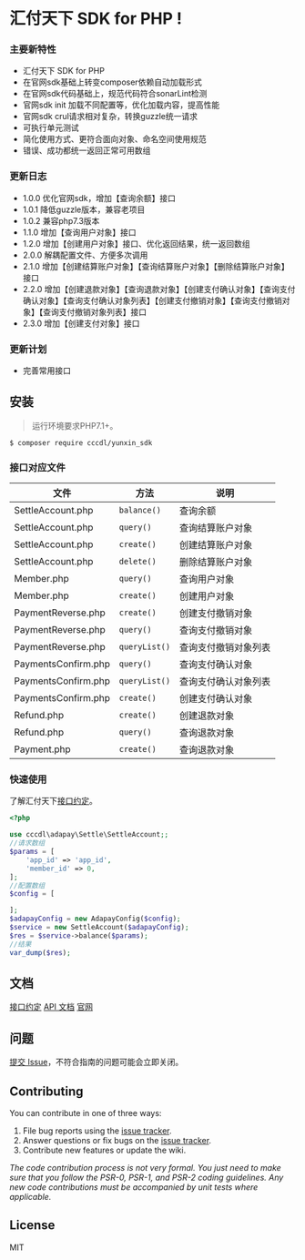 # 汇付天下 SDK for PHP  !

### 主要新特性

* 汇付天下 SDK for PHP
* 在官网sdk基础上转变composer依赖自动加载形式
* 在官网sdk代码基础上，规范代码符合sonarLint检测
* 官网sdk init 加载不同配置等，优化加载内容，提高性能
* 官网sdk crul请求相对复杂，转换guzzle统一请求
* 可执行单元测试
* 简化使用方式、更符合面向对象、命名空间使用规范
* 错误、成功都统一返回正常可用数组

### 更新日志

- 1.0.0 优化官网sdk，增加【查询余额】接口
- 1.0.1 降低guzzle版本，兼容老项目
- 1.0.2 兼容php7.3版本
- 1.1.0 增加【查询用户对象】接口
- 1.2.0 增加【创建用户对象】接口、优化返回结果，统一返回数组
- 2.0.0 解耦配置文件、方便多次调用
- 2.1.0 增加【创建结算账户对象】【查询结算账户对象】【删除结算账户对象】接口
- 2.2.0 增加【创建退款对象】【查询退款对象】【创建支付确认对象】【查询支付确认对象】【查询支付确认对象列表】【创建支付撤销对象】【查询支付撤销对象】【查询支付撤销对象列表】接口
- 2.3.0 增加【创建支付对象】接口

### 更新计划

- 完善常用接口

## 安装

> 运行环境要求PHP7.1+。

```shell
$ composer require cccdl/yunxin_sdk
```

### 接口对应文件

| 文件                  | 方法            | 说明         |
|---------------------|---------------|------------|
| SettleAccount.php   | `balance()`   | 查询余额       |
| SettleAccount.php   | `query()`     | 查询结算账户对象   |
| SettleAccount.php   | `create()`    | 创建结算账户对象   |
| SettleAccount.php   | `delete()`    | 删除结算账户对象   |
| Member.php          | `query()`     | 查询用户对象     |
| Member.php          | `create()`    | 创建用户对象     |
| PaymentReverse.php  | `create()`    | 创建支付撤销对象   |
| PaymentReverse.php  | `query()`     | 查询支付撤销对象   |
| PaymentReverse.php  | `queryList()` | 查询支付撤销对象列表 |
| PaymentsConfirm.php | `query()`     | 查询支付确认对象   |
| PaymentsConfirm.php | `queryList()` | 查询支付确认对象列表 |
| PaymentsConfirm.php | `create()`    | 创建支付确认对象   |
| Refund.php          | `create()`    | 创建退款对象     |
| Refund.php          | `query()`     | 查询退款对象     |
| Payment.php         | `create()`    | 查询退款对象     |

### 快速使用

了解汇付天下[接口约定](https://docs.adapay.tech/api/apipath.html#)。

```php
<?php

use cccdl\adapay\Settle\SettleAccount;;
//请求数组
$params = [
    'app_id' => 'app_id',
    'member_id' => 0,
];
//配置数组
$config = [

];
$adapayConfig = new AdapayConfig($config);
$service = new SettleAccount($adapayConfig);
$res = $service->balance($params);
//结果
var_dump($res);
```

## 文档

[接口约定](https://docs.adapay.tech/api/apipath.html#)
[API 文档](https://docs.adapay.tech/api/index.html)
[官网](https://www.adapay.tech/)

## 问题

[提交 Issue](https://github.com/cccdl/adapay_sdk/issues)，不符合指南的问题可能会立即关闭。

## Contributing

You can contribute in one of three ways:

1. File bug reports using the [issue tracker](https://github.com/cccdl/adapay_sdk/issues).
2. Answer questions or fix bugs on the [issue tracker](https://github.com/cccdl/adapay_sdk/issues).
3. Contribute new features or update the wiki.

_The code contribution process is not very formal. You just need to make sure that you follow the PSR-0, PSR-1, and
PSR-2 coding guidelines. Any new code contributions must be accompanied by unit tests where applicable._

## License

MIT
